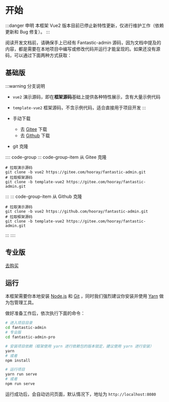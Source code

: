 # 开始

:::danger 申明
本框架 Vue2 版本目前已停止新特性更新，仅进行维护工作（依赖更新和 Bug 修复）。
:::

阅读开发文档前，请确保手上已经有 Fantastic-admin 源码，因为文档中提及的内容，都是需要在本地项目中编写或修改代码并运行才能呈现的。如果还没有源码，可以通过下面两种方式获取：

## 基础版

:::warning 分支说明
- `vue2` 演示源码，即在**框架源码**基础上提供各种特性展示，含有大量示例代码
- `template-vue2` 框架源码，不含示例代码，适合直接用于项目开发
:::

- 手动下载
  - 去 [Gitee](https://gitee.com/hooray/fantastic-admin) 下载
  - 去 [Github](https://github.com/hooray/fantastic-admin) 下载
- git 克隆

:::: code-group
::: code-group-item 从 Gitee 克隆
```bash:no-line-numbers
# 拉取演示源码
git clone -b vue2 https://gitee.com/hooray/fantastic-admin.git
# 拉取框架源码
git clone -b template-vue2 https://gitee.com/hooray/fantastic-admin.git
```
:::
::: code-group-item 从 Github 克隆
```bash:no-line-numbers
# 拉取演示源码
git clone -b vue2 https://github.com/hooray/fantastic-admin.git
# 拉取框架源码
git clone -b template-vue2 https://gitee.com/hooray/fantastic-admin.git
```
:::
::::

## 专业版

[去购买](../buy.md)

## 运行

本框架需要你本地安装 [Node.js](https://nodejs.org/zh-cn/) 和 [Git](https://git-scm.com/) ，同时我们强烈建议你安装并使用 [Yarn](https://classic.yarnpkg.com/zh-Hans/) 做为包管理工具。

做好准备工作后，依次执行下面的命令：

```bash
# 进入项目目录
cd fantastic-admin
# 专业版
cd fantastic-admin-pro

# 安装项目依赖（框架使用 yarn 进行依赖包的版本锁定，建议使用 yarn 进行安装）
yarn
# 或者
npm install

# 运行项目
yarn run serve
# 或者
npm run serve
```

运行成功后，会自动访问页面，默认情况下，地址为 `http://localhost:8080`